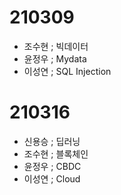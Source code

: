 # 210309
- 조수현 ; 빅데이터
- 윤정우 ; Mydata
- 이성연 ; SQL Injection

# 210316
- 신용승 ; 딥러닝
- 조수현 ; 블록체인
- 윤정우 ; CBDC
- 이성연 ; Cloud


